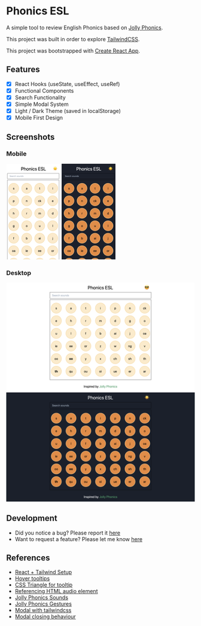 # Phonics ESL

A simple tool to review English Phonics based on [Jolly Phonics](http://jollyreading.com/introduction-to-jolly-phonics/).

This project was built in order to explore [TailwindCSS](https://tailwindcss.com/).

This project was bootstrapped with [Create React App](https://github.com/facebook/create-react-app).

## Features

- [x] React Hooks (useState, useEffect, useRef)
- [x] Functional Components
- [x] Search Functionality
- [x] Simple Modal System
- [x] Light / Dark Theme (saved in localStorage)
- [x] Mobile First Design

## Screenshots

### Mobile

<img src="assets/mobile-light.jpg" alt="mobile-light" style="zoom:25%;" />



<img src="assets/mobile-dark.jpg" alt="mobile-light" style="zoom:25%;" />

### Desktop

<img src="assets/desktop-light.png" alt="desktop-light" style="zoom:50%;" />



<img src="assets/desktop-dark.png" alt="desktop-light" style="zoom:50%;" />

## Development

- Did you notice a bug? Please report it [here](https://github.com/yougotwill/phonics-esl/issues/new?labels=bug&template=bug_report.md)
- Want to request a feature? Please let me know [here](https://github.com/yougotwill/motii/issues/new?labels=enhancement&template=feature_request.md')

## References

- [React + Tailwind Setup](https://medium.com/quick-code/tailwind-react-typescript-a0317155e5ee)
- [Hover tooltips](https://github.com/Cosbgn/tailwindcss-tooltips/blob/master/README.md)
- [CSS Triangle for tooltip](https://dev.to/adriantwarog/learn-how-to-make-a-triangle-in-css-once-and-for-all-2pfe)
- [Referencing HTML audio element](https://reactjs.org/docs/hooks-reference.html#useref)
- [Jolly Phonics Sounds](https://www.jollylearning.co.uk/resource-bank/learn-the-letter-sounds/)
- [Jolly Phonics Gestures](https://www.jollylearning.co.uk/resource-bank/jolly-phonics-actions/)
- [Modal with tailwindcss](https://codeburst.io/creating-a-modal-dialog-with-tailwind-css-42722c9aea4f)
- [Modal closing behaviour](https://stackoverflow.com/questions/37573608/how-to-make-modal-close-on-click-outside/37573735)
